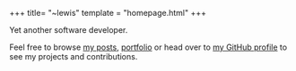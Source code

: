 +++
title= "~lewis"
template = "homepage.html"
+++

Yet another software developer.

Feel free to browse [my posts](/posts), [portfolio](/portfolio) or head over to [my GitHub profile](https://github.com/lewishazell) to see my projects and contributions.
